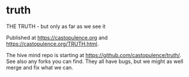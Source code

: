 # truth
THE TRUTH - but only as far as we see it

Published at https://castopulence.org and https://castopulence.org/TRUTH.html.

The hive mind repo is starting at https://github.com/castopulence/truth/. See also any forks you can find. They all have bugs, but we might as well merge and fix what we can.
